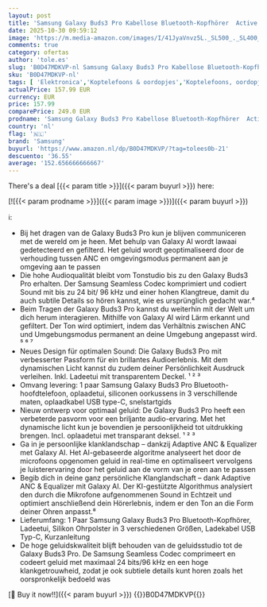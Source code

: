 ```yaml
---
layout: post
title: 'Samsung Galaxy Buds3 Pro Kabellose Bluetooth-Kopfhörer  Active Noise Cancelling  ANC   Adaptive Geräuschunterdrückung  360 Audio  In-Ear-Kopfhörer mit Hi-Fi-Sound  Silver  Inkl. Anymode Clear Cover'
date: 2025-10-30 09:59:12
image: 'https://m.media-amazon.com/images/I/41JyaVnvz5L._SL500_._SL400_.jpg'
comments: true
category: ofertas
author: 'tole.es'
slug: 'B0D47MDKVP-nl Samsung Galaxy Buds3 Pro Kabellose Bluetooth-Kopfhörer...'
sku: 'B0D47MDKVP-nl'
tags: [ 'Elektronica','Koptelefoons & oordopjes','Koptelefoons, oordopjes & accessoires','Oordopjes','samsung','🇳🇱', ]
actualPrice: 157.99 EUR
currency: EUR
price: 157.99
comparePrice: 249.0 EUR
prodname: 'Samsung Galaxy Buds3 Pro Kabellose Bluetooth-Kopfhörer  Active Noise Cancelling  ANC   Adaptive Geräuschunterdrückung  360 Audio  In-Ear-Kopfhörer mit Hi-Fi-Sound  Silver  Inkl. Anymode Clear Cover'
country: 'nl'
flag: '🇳🇱'
brand: 'Samsung'
buyurl: 'https://www.amazon.nl/dp/B0D47MDKVP/?tag=tolees0b-21'
descuento: '36.55'
average: '152.656666666667'
---
```


There's a deal [{{< param title >}}]({{< param buyurl >}})  here:

[![{{< param prodname >}}]({{< param image >}})]({{< param buyurl >}})

ℹ️:

- Bij het dragen van de Galaxy Buds3 Pro kun je blijven communiceren met de wereld om je heen. Met behulp van Galaxy AI wordt lawaai gedetecteerd en gefilterd. Het geluid wordt geoptimaliseerd door de verhouding tussen ANC en omgevingsmodus permanent aan je omgeving aan te passen
- Die hohe Audioqualität bleibt vom Tonstudio bis zu den Galaxy Buds3 Pro erhalten. Der Samsung Seamless Codec komprimiert und codiert Sound mit bis zu 24 bit/ 96 kHz und einer hohen Klangtreue, damit du auch subtile Details so hören kannst, wie es ursprünglich gedacht war.⁴
- Beim Tragen der Galaxy Buds3 Pro kannst du weiterhin mit der Welt um dich herum interagieren. Mithilfe von Galaxy AI wird Lärm erkannt und gefiltert. Der Ton wird optimiert, indem das Verhältnis zwischen ANC und Umgebungsmodus permanent an deine Umgebung angepasst wird. ⁵ ⁶ ⁷
- Neues Design für optimalen Sound: Die Galaxy Buds3 Pro mit verbesserter Passform für ein brillantes Audioerlebnis. Mit dem dynamischen Licht kannst du zudem deiner Persönlichkeit Ausdruck verleihen. Inkl. Ladeetui mit transparentem Deckel. ¹ ² ³
- Omvang levering: 1 paar Samsung Galaxy Buds3 Pro Bluetooth-hoofdtelefoon, oplaadetui, siliconen oorkussens in 3 verschillende maten, oplaadkabel USB type-C, snelstartgids
- Nieuw ontwerp voor optimaal geluid: De Galaxy Buds3 Pro heeft een verbeterde pasvorm voor een briljante audio-ervaring. Met het dynamische licht kun je bovendien je persoonlijkheid tot uitdrukking brengen. Incl. oplaadetui met transparant deksel. ¹ ² ³
- Ga in je persoonlijke klanklandschap – dankzij Adaptive ANC & Equalizer met Galaxy AI. Het AI-gebaseerde algoritme analyseert het door de microfoons opgenomen geluid in real-time en optimaliseert vervolgens je luisterervaring door het geluid aan de vorm van je oren aan te passen
- Begib dich in deine ganz persönliche Klanglandschaft – dank Adaptive ANC & Equalizer mit Galaxy AI. Der KI-gestützte Algorithmus analysiert den durch die Mikrofone aufgenommenen Sound in Echtzeit und optimiert anschließend dein Hörerlebnis, indem er den Ton an die Form deiner Ohren anpasst.⁸
- Lieferumfang: 1 Paar Samsung Galaxy Buds3 Pro Bluetooth-Kopfhörer, Ladeetui, Silikon Ohrpolster in 3 verschiedenen Größen, Ladekabel USB Typ-C, Kurzanleitung
- De hoge geluidskwaliteit blijft behouden van de geluidsstudio tot de Galaxy Buds3 Pro. De Samsung Seamless Codec comprimeert en codeert geluid met maximaal 24 bits/96 kHz en een hoge klankgetrouwheid, zodat je ook subtiele details kunt horen zoals het oorspronkelijk bedoeld was

[🛒 Buy it now!!]({{< param buyurl >}})
{{<world>}}B0D47MDKVP{{</world>}}

